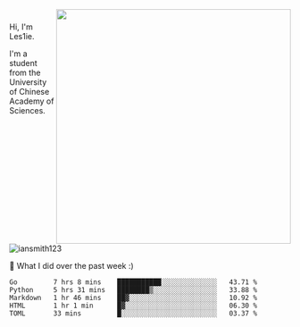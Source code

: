 <img align="right" src="https://github-readme-stats.vercel.app/api?username=iansmith123&show_icons=true&hide_border=true" width="420">

### 
Hi, I'm Les1ie. 

I'm a student from the University of Chinese Academy of Sciences.

<img src="https://komarev.com/ghpvc/?username=iansmith123" alt="iansmith123" />




🔭 What I did over the past week :)
<!--START_SECTION:waka-->
```text
Go         7 hrs 8 mins    ███████████░░░░░░░░░░░░░░   43.71 % 
Python     5 hrs 31 mins   ████████▒░░░░░░░░░░░░░░░░   33.88 % 
Markdown   1 hr 46 mins    ██▓░░░░░░░░░░░░░░░░░░░░░░   10.92 % 
HTML       1 hr 1 min      █▓░░░░░░░░░░░░░░░░░░░░░░░   06.30 % 
TOML       33 mins         █░░░░░░░░░░░░░░░░░░░░░░░░   03.37 % 
```
<!--END_SECTION:waka-->


<!--
**IanSmith123/IanSmith123** is a ✨ _special_ ✨ repository because its `README.md` (this file) appears on your GitHub profile.
<img src="https://github.githubassets.com/images/spinners/octocat-spinner-64.gif">

Here are some ideas to get you started:

- 🔭 I’m currently working on ...
- 🌱 I’m currently learning ...
- 👯 I’m looking to collaborate on ...
- 🤔 I’m looking for help with ...
- 💬 Ask me about ...
- 📫 How to reach me: ...
- 😄 Pronouns: ...
- ⚡ Fun fact: ...
-->
